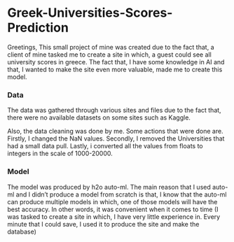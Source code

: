# Greek-Universities-Scores-Prediction
Greetings, This small project of mine was created due to the fact that, a client of mine tasked me to create a site in which, a guest could see all university scores in greece. The fact that, I have some knowledge in AI and that, I wanted to make the site even more valuable, made me to create this model.

###  Data
The data was gathered through various sites and files due to the fact that, there were no available datasets on some sites such as Kaggle.

Also, the data cleaning was done by me. Some actions that were done are. Firstly, I changed the NaN values. Secondly, I removed the Universities that had a small data pull. Lastly, i converted all the values from floats to integers in the scale of 1000-20000.

### Model
The model was produced by h2o auto-ml. The main reason that I used auto-ml and I didn’t produce a model from scratch is that, I know that the auto-ml can produce multiple models in which, one of those models will have the best accuracy. In other words, it was convenient when it comes to time (I was tasked to create a site in which, I have very little experience in. Every minute that I could save, I used it to produce the site and make the database)
